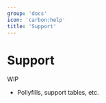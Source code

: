 ```yaml
---
group: 'docs'
icon: 'carbon:help'
title: 'Support'
---
```


# Support

WIP

- Pollyfills, support tables, etc.
